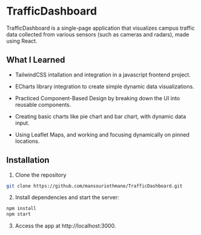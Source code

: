 # TrafficDashboard

TrafficDashboard is a single-page application that visualizes campus traffic data collected from various sensors (such as cameras and radars), made using React.

## What I Learned 

- TailwindCSS intallation and integration in a javascript frontend project.

- ECharts library integration to create simple dynamic data visualizations.
  
- Practiced Component-Based Design by breaking down the UI into reusable components.

- Creating basic charts like pie chart and bar chart, with dynamic data input.

- Using Leaflet Maps, and working and focusing dynamically on pinned locations.

## Installation

1. Clone the repository
```bash
git clone https://github.com/mansouriothmane/TrafficDashboard.git
```

2. Install dependencies and start the server:
```bash
npm install
npm start
```

3. Access the app at http://localhost:3000.
